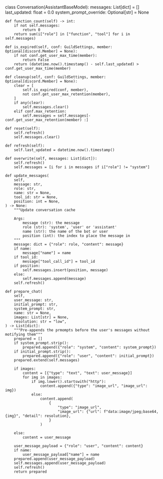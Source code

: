 class Conversation(AssistantBaseModel):
    messages: List[dict] = []
    last_updated: float = 0.0
    system_prompt_override: Optional[str] = None

    def function_count(self) -> int:
        if not self.messages:
            return 0
        return sum(i["role"] in ["function", "tool"] for i in self.messages)

    def is_expired(self, conf: GuildSettings, member: Optional[discord.Member] = None):
        if not conf.get_user_max_time(member):
            return False
        return (datetime.now().timestamp() - self.last_updated) > conf.get_user_max_time(member)

    def cleanup(self, conf: GuildSettings, member: Optional[discord.Member] = None):
        clear = [
            self.is_expired(conf, member),
            not conf.get_user_max_retention(member),
        ]
        if any(clear):
            self.messages.clear()
        elif conf.max_retention:
            self.messages = self.messages[-conf.get_user_max_retention(member) :]

    def reset(self):
        self.refresh()
        self.messages.clear()

    def refresh(self):
        self.last_updated = datetime.now().timestamp()

    def overwrite(self, messages: List[dict]):
        self.refresh()
        self.messages = [i for i in messages if i["role"] != "system"]

    def update_messages(
        self,
        message: str,
        role: str,
        name: str = None,
        tool_id: str = None,
        position: int = None,
    ) -> None:
        """Update conversation cache

        Args:
            message (str): the message
            role (str): 'system', 'user' or 'assistant'
            name (str): the name of the bot or user
            position (int): the index to place the message in
        """
        message: dict = {"role": role, "content": message}
        if name:
            message["name"] = name
        if tool_id:
            message["tool_call_id"] = tool_id
        if position:
            self.messages.insert(position, message)
        else:
            self.messages.append(message)
        self.refresh()

    def prepare_chat(
        self,
        user_message: str,
        initial_prompt: str,
        system_prompt: str,
        name: str = None,
        images: List[str] = None,
        resolution: str = "low",
    ) -> List[dict]:
        """Pre-appends the prmompts before the user's messages without motifying them"""
        prepared = []
        if system_prompt.strip():
            prepared.append({"role": "system", "content": system_prompt})
        if initial_prompt.strip():
            prepared.append({"role": "user", "content": initial_prompt})
        prepared.extend(self.messages)

        if images:
            content = [{"type": "text", "text": user_message}]
            for img in images:
                if img.lower().startswith("http"):
                    content.append({"type": "image_url", "image_url": img})
                else:
                    content.append(
                        {
                            "type": "image_url",
                            "image_url": {"url": f"data:image/jpeg;base64,{img}", "detail": resolution},
                        }
                    )

        else:
            content = user_message

        user_message_payload = {"role": "user", "content": content}
        if name:
            user_message_payload["name"] = name
        prepared.append(user_message_payload)
        self.messages.append(user_message_payload)
        self.refresh()
        return prepared